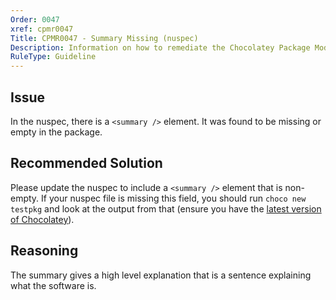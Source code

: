 ```yaml
---
Order: 0047
xref: cpmr0047
Title: CPMR0047 - Summary Missing (nuspec)
Description: Information on how to remediate the Chocolatey Package Moderation Rule 0047
RuleType: Guideline
---
```


## Issue

In the nuspec, there is a `<summary />` element. It was found to be missing or empty in the package.

## Recommended Solution

Please update the nuspec to include a `<summary />` element that is non-empty. If your nuspec file is missing this field, you should run `choco new testpkg` and look at the output from that (ensure you have the [latest version of Chocolatey](https://chocolatey.org/packages?q=id%3Achocolatey)).

## Reasoning

The summary gives a high level explanation that is a sentence explaining what the software is.